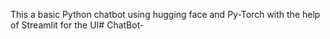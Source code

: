 This a basic Python chatbot using hugging face and Py-Torch with the help of Streamlit for the UI#   C h a t B o t -  
 